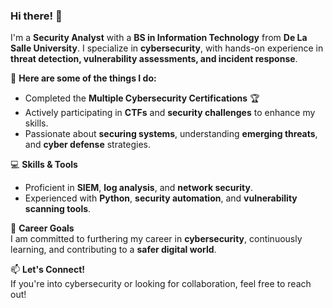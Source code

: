 ### Hi there! 👋  

I'm a **Security Analyst** with a **BS in Information Technology** from **De La Salle University**. I specialize in **cybersecurity**, with hands-on experience in **threat detection, vulnerability assessments, and incident response**.  

🔐 **Here are some of the things I do:**  
- Completed the **Multiple Cybersecurity Certifications** 🏆  
- Actively participating in **CTFs** and **security challenges** to enhance my skills.  
- Passionate about **securing systems**, understanding **emerging threats**, and **cyber defense** strategies.  

💻 **Skills & Tools**  
- Proficient in **SIEM**, **log analysis**, and **network security**.  
- Experienced with **Python**, **security automation**, and **vulnerability scanning tools**.  

🚀 **Career Goals**  
I am committed to furthering my career in **cybersecurity**, continuously learning, and contributing to a **safer digital world**.  

📫 **Let's Connect!**  
If you're into cybersecurity or looking for collaboration, feel free to reach out!  
